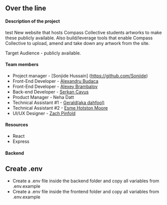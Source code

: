 ## Over the line

#### Description of the project

test
New website that hosts Compass Collective students artworks to make these publicly available. Also build/leverage tools that enable Compass Collective to upload, amend and take down any artwork from the site.

Target Audience - publicly available.

#### Team members

- Project manager - [Sonjide Hussain] (https://github.com/Sonjide)
- Front-End Developer - [Alexandru Budaca](https://github.com/AlexandruBudaca)
- Front-End Developer - [Alexey Brambalov](https://github.com/AlexeyBrambalov)
- Back-end Developer - [Serkan Cavus](https://github.com/SCavus)
- Product Manager - Neha Datt
- Technical Assistant #1 - [Gerald(aka dahfool)](https://github.com/dahfool)
- Technical Assistant #2 - [Esme Hotston Moore](https://github.com/esmehm)
- UI/UX Designer - [Zach Pinfold](https://github.com/ZachPinfold)

#### Resources

- React
- Express

#### Backend

## Create .env

- Create a .env file inside the backend folder and copy all variables from .env.example
- Create a .env file inside the frontend folder and copy all variables from .env.example
